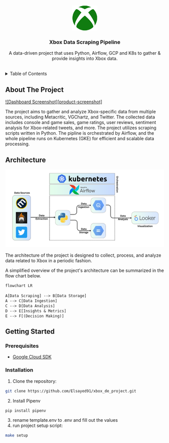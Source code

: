 <a name="readme-top"></a>


<br />
<div align="center">
  <a href="https://github.com/Liftingthedata/xbox_de_project">
    <img src="images/xbox_logo.png" alt="Logo" width="80" height="80">
  </a>

  <h3 align="center">Xbox Data Scraping Pipeline</h3>

  <p align="center">
    A data-driven project that uses Python, Airflow, GCP and K8s to gather & provide insights into Xbox data.
</div>


<br>

<details>
  <summary>Table of Contents</summary>
  <ol>
    <li>
      <a href="#about-the-project">About The Project</a>
    </li>
    <li>
      <a href="#architecture">Architecture</a>
    </li>
    <li>
      <a href="#getting-started">Getting Started</a>
      <ul>
        <li><a href="#prerequisites">Prerequisites</a></li>
        <li><a href="#installation">Installation</a></li>
      </ul>
    </li>
  </ol>
</details>



## About The Project

[![Dashboard Screenshot][product-screenshot]](https://example.com)

The project aims to gather and analyze Xbox-specific data from multiple sources, including Metacritic, VGChartz, and Twitter. 
The collected data includes console and game sales, game ratings, user reviews, sentiment analysis for Xbox-related tweets, and more. 
The project utilizes scraping scripts written in Python. The pipline is orchestrated by Airflow, and the whole pipeline runs on Kubernetes (GKE) for efficient and scalable data processing.

## Architecture

<div align="center">
  <a>
    <img src="images/architecture.png" alt="architecture">
  </a>

</div>


The architecture of the project is designed to collect, process, and analyze data related to Xbox in a periodic fashion.

A simplified overview of the project's architecture can be summarized in the flow chart below.

```mermaid
flowchart LR

A[Data Scraping] --> B[Data Storage]
A --> C[Data Ingestion]
C --> D[Data Analysis]
D --> E[Insights & Metrics]
E --> F[(Decision Making)]
```

<!-- -   Data Sources:
    
    -   Metacritic: Provides game ratings and reviews.
    -   VGChartz: Offers Xbox console and game sales data.
    -   Twitter: Gathers Xbox-related tweets for sentiment analysis.
-   Scraping Scripts:
    
    -   Python scripts are developed to scrape data from Metacritic, VGChartz, and Twitter.
    -   Each script handles the specific scraping logic for its respective data source.
-   Data Extraction:
    
    -   The scraping scripts extract the relevant data from each source.
    -   Extracted data includes game ratings, reviews, sales figures, and tweets.
-   Data Storage:
    
    -   Extracted data is uploaded to Google Cloud Storage (GCS).
    -   GCS serves as a centralized storage location for the collected data.
-   Data Ingestion:
    
    -   The data from GCS is ingested into Google BigQuery.
    -   BigQuery is a scalable and fully-managed data warehouse that allows efficient querying and analysis of large datasets.
-   Data Analysis:
    
    -   The ingested data in BigQuery is analyzed using various techniques and algorithms.
    -   Sentiment analysis is performed on Twitter data to gauge user sentiment towards Xbox.
-   Dashboard and Insights:
    
    -   The analyzed data is used to generate metrics and statistics.
    -   A dashboard is created to present the insights obtained from the gathered data.
    -   The dashboard provides visualizations and key findings to aid decision-making. -->

## Getting Started



### Prerequisites


* [Google Cloud SDK](https://cloud.google.com/sdk/docs/install)


### Installation


1. Clone the repository:
```sh
git clone https://github.com/Elsayed91/xbox_de_project.git
```
2. Install Pipenv
```sh
pip install pipenv
```
3. rename template.env to .env and fill out the values
4. run project setup script:
```sh
make setup
```


